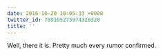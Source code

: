 ```yaml
---
date: 2016-10-20 10:05:33 +0000
twitter_id: 789105275974328320
title: ''
---
```


<!-- Tweet at https://twitter.com/statuses/ is either deleted or protected. -->

Well, there it is. Pretty much every rumor confirmed.
